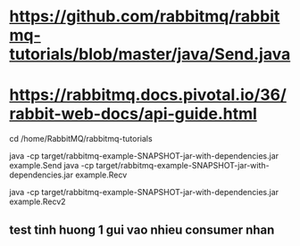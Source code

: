 # https://github.com/rabbitmq/rabbitmq-tutorials/blob/master/java/Send.java
# https://rabbitmq.docs.pivotal.io/36/rabbit-web-docs/api-guide.html

cd /home/RabbitMQ/rabbitmq-tutorials

java -cp target/rabbitmq-example-SNAPSHOT-jar-with-dependencies.jar example.Send
java -cp target/rabbitmq-example-SNAPSHOT-jar-with-dependencies.jar example.Recv

java -cp target/rabbitmq-example-SNAPSHOT-jar-with-dependencies.jar example.Recv2


## test tinh huong 1 gui vao nhieu consumer nhan
